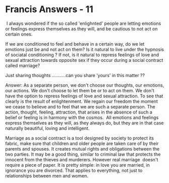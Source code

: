 # Francis Answers - 11

 I always wondered if the so called 'enlighnted' people are letting emotions or feelings express themselves as they will, and be cautious to not act on certain ones.

If we are conditioned to feel and behave in a certain way, do we let emotions just be and not act on them? Is it natural to live under the hypnosis of sociatal conditioning ? If not, is it natural to repress feelings of love and sexual attraction towards opposite sex if they occur during a social contract called marriage?   

Just sharing thoughts ...........can you share 'yours' in this matter ??

Answer: As a separate person, we don't choose our thoughts, our emotions, our actions. We don't choose to let them be or to act on them. We don't have the option to repress feelings of love and sexual attraction. To see that clearly is the result of enlightenment. We regain our freedom the moment we cease to believe and to feel that we are such a separate person. The action, thought, feeling, attraction, that arises in the absence of such a belief or feeling is in harmony with the cosmos.  All emotions and feelings express themselves as they will, as they always do, but they are in that case naturally beautiful, loving and intelligent.

Marriage as a social contract is a tool designed by society to protect its fabric, make sure that children and older people are taken care of by their parents and spouses. It creates mutual rights and obligations between the two parties. It may be a good thing, similar to criminal law that protects the innocent from the thieves and murderers. However real marriage  doesn't require a piece of paper. It is pretty simple: in love you are married, in ignorance you are divorced. That applies to everything, not just to relationships between men and women.

